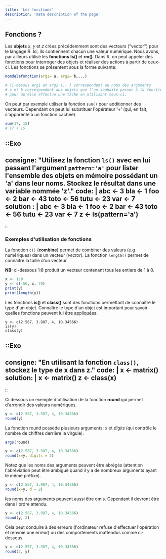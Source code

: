 ```yaml
---
title: 'Les fonctions'
description: 'meta description of the page'
---
```


## Fonctions ? 

Les **objets** *x*, *y* et *z* crées précédemment sont des vecteurs ("vector") pour le langage R. Ici, ils contiennent chacun une valeur numérique. Nous avons, par ailleurs utilisé les **fonctions** **ls()** et **rm()**. Dans R, on peut appeler des fonctions pour interroger des objets et réaliser des actions à partir de ceux-ci. Les fonctions se présentent sous la forme suivante:

```r
nomdelafonction(arg1= a, arg2= b,...)

# Ci-dessus arg1 et arg2 (...) correspondent au noms des arguments
# a et b correspondent aux objets que l’on souhaite passer à la fonction
# pour qu'elle effectue une tâche en utilisant ceux-ci.

```

On peut par exemple utiliser la fonction `sum()` pour additionner des vecteurs. Cependant on peut lui substituer l'opérateur '+' (qui, en fait, s'apparente à un fonction cachée).

```r
sum(17, 15)
# 17 + 15
```

::Exo
---
consigne: "Utilisez la fonction `ls()` avec en lui passant l'argument `pattern='a'` pour lister l'ensemble des objets en mémoire possédant un 'a' dans leur noms. Stockez le résultat dans une variable nommée 'z'."
code: |
    abc <- 3 
    bla <- 1 
    foo <- 2
    bar <- 43
    toto <- 56
    tutu <- 23
    var <- 7
solution : |
    abc <- 3 
    bla <- 1 
    foo <- 2
    bar <- 43
    toto <- 56
    tutu <- 23
    var <- 7
    z <- ls(pattern='a')
---
::

### Exemples d'utilisation de fonctions

La fonction `c()` (**combine**) permet de combiner des valeurs (e.g numériques) dans un vecteur (*vector*). La fonction `length()` permet de connaître la taille d'un vecteur. 

**NB:** ci-dessous 1:8 produit un vecteur contenant tous les entiers de 1 à 8. 

```r
x <- 1:8
y <- c(-50, x, 70)
print(y)
print(length(y))
```

Les fonctions **is()** et **class()** sont des fonctions permettant de connaître le type d'un objet. Connaître le type d'un objet est important pour savoir quelles fonctions peuvent lui être appliquées.

```
y <- c(2.567, 3.987, 4, 10.34566)
is(y)
class(y)
```

::Exo
---
consigne: "En utilisant la fonction `class()`, stockez le type de x dans z."
code: |
    x <- matrix()
solution: |
    x <- matrix()
    z <- class(x)
---
::

Ci dessous un exemple d'utilisation de la fonction **round** qui permet d'arrondir des valeurs numériques.

```r
y <- c(2.567, 3.987, 4, 10.34566)
round(y)
```

La fonction round possède plusieurs arguments: $x$ et $digits$ (qui contrôle le nombre de chiffres derrière la virgule).

```r
args(round)
```

```r
y <- c(2.567, 3.987, 4, 10.34566)
round(x=y, digits = 2)
```

Notez que les noms des arguments peuvent être abrégés (attention l'abréviation peut être ambiguë quand il y a de nombreux arguments ayant le même préfixe).

```r
y <- c(2.567, 3.987, 4, 10.34566)
round(x=y, d = 2)
```

les noms des arguments peuvent aussi être omis. Cependant il devront être dans l'ordre attendu.

```r
y <- c(2.567, 3.987, 4, 10.34566)
round(y, 2)
```

Cela peut conduire à des erreurs (l'ordinateur refuse d'effectuer l'opération et renvoie une erreur) ou des comportements inattendus comme ci-dessous.

```r
y <- c(2.567, 3.987, 4, 10.34566)
round(2, y)
```
